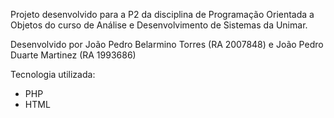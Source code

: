 Projeto desenvolvido para a P2 da disciplina de Programação Orientada a Objetos do curso de Análise e Desenvolvimento de Sistemas da Unimar.

Desenvolvido por João Pedro Belarmino Torres (RA 2007848) e João Pedro Duarte Martinez (RA 1993686)

Tecnologia utilizada:
 - PHP
 - HTML
